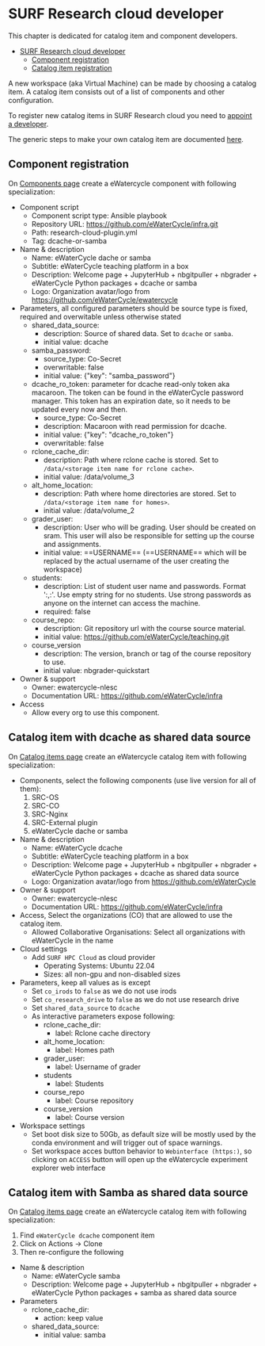 # SURF Research cloud developer

This chapter is dedicated for catalog item and component developers.

- [SURF Research cloud developer](#surf-research-cloud-developer)
  - [Component registration](#component-registration)
  - [Catalog item registration](#catalog-item-registration)

A new workspace (aka Virtual Machine) can be made by choosing a catalog item.
A catalog item consists out of a list of components and other configuration.

To register new catalog items in SURF Research cloud you 
need to [appoint a developer](https://servicedesk.surf.nl/wiki/display/WIKI/Appoint+a+CO-member+a+developer).

The generic steps to make your own catalog item are documented [here](https://servicedesk.surf.nl/wiki/display/WIKI/Create+your+own+catalog+items).

## Component registration

On [Components page](https://portal.live.surfresearchcloud.nl/catalog/components)
create a eWatercycle component with following specialization:

- Component script
  - Component script type: Ansible playbook
  - Repository URL: https://github.com/eWaterCycle/infra.git
  - Path: research-cloud-plugin.yml
  - Tag: dcache-or-samba
- Name & description
  - Name: eWaterCycle dache or samba
  - Subtitle: eWaterCycle teaching platform in a box
  - Description: Welcome page + JupyterHub + nbgitpuller + nbgrader + eWaterCycle Python packages + dcache or samba
  - Logo: Organization avatar/logo from https://github.com/eWaterCycle/ewatercycle
- Parameters, all configured parameters should be source type is fixed, required and overwitable unless otherwise stated
  - shared_data_source:
    - description: Source of shared data. Set to `dcache` or `samba`.
    - initial value: dcache
  - samba_password:
    - source_type: Co-Secret
    - overwritable: false
    - initial value: {"key": "samba_password"}
  - dcache_ro_token: parameter for dcache read-only token aka macaroon.
      The token can be found in the eWaterCycle password manager.
      This token has an expiration date, so it needs to be updated every now and then.
    - source_type: Co-Secret
    - description: Macaroon with read permission for dcache.
    - initial value: {"key": "dcache_ro_token"}
    - overwritable: false
  - rclone_cache_dir:
    - description: Path where rclone cache is stored. Set to `/data/<storage item name for rclone cache>`.
    - initial value: /data/volume_3
  - alt_home_location:
    - description: Path where home directories are stored. Set to `/data/<storage item name for homes>`.
    - initial value: /data/volume_2
  - grader_user:
    - description: User who will be grading. User should be created on sram. This user will also be responsible for setting up the course and assignments.
    - initial value: ==USERNAME==
      (==USERNAME== which will be replaced by the actual username of the user creating the workspace)   
  - students:
    - description: List of student user name and passwords. Format '<username1>:<password1>,<username2>:<password2>'. Use empty string for no students. Use strong passwords as anyone on the internet can access the machine.
    - required: false
  - course_repo:
    - description: Git repository url with the course source material.
    - initial value: https://github.com/eWaterCycle/teaching.git
  - course_version
    - description: The version, branch or tag of the course repository to use.
    - initial value: nbgrader-quickstart
- Owner & support
  - Owner: ewatercycle-nlesc
  - Documentation URL: https://github.com/eWaterCycle/infra
- Access
  - Allow every org to use this component.

## Catalog item with dcache as shared data source

On [Catalog items page](https://portal.live.surfresearchcloud.nl/catalog/catalogItems)
create an eWatercycle catalog item with following specialization:

- Components, select the following components (use live version for all of them):
  1. SRC-OS
  2. SRC-CO
  3. SRC-Nginx
  4. SRC-External plugin
  5. eWaterCycle dache or samba
- Name & description
  - Name: eWaterCycle dcache
  - Subtitle: eWaterCycle teaching platform in a box
  - Description: Welcome page + JupyterHub + nbgitpuller + nbgrader + eWaterCycle Python packages + dcache as shared data source
  - Logo: Organization avatar/logo from https://github.com/eWaterCycle
- Owner & support
  - Owner: ewatercycle-nlesc
  - Documentation URL: https://github.com/eWaterCycle/infra
- Access, Select the organizations (CO) that are allowed to use the catalog item.
  - Allowed Collaborative Organisations: Select all organizations with eWaterCycle in the name
- Cloud settings
  - Add `SURF HPC Cloud` as cloud provider
    - Operating Systems: Ubuntu 22.04
    - Sizes: all non-gpu and non-disabled sizes
- Parameters, keep all values as is except
  - Set `co_irods` to `false` as we do not use irods
  - Set `co_research_drive` to `false` as we do not use research drive
  - Set `shared_data_source` to `dcache`
  - As interactive parameters expose following:
    - rclone_cache_dir:
      - label: Rclone cache directory
    - alt_home_location:
      - label: Homes path
    - grader_user:
      - label: Username of grader
    - students
      - label: Students
    - course_repo
      - label: Course repository
    - course_version
      - label: Course version
- Workspace settings
  - Set boot disk size to 50Gb,
  as default size will be mostly used by the conda environment and will trigger out of space warnings.
  - Set workspace acces button behavior to `Webinterface (https:)`,
  so clicking on `ACCESS` button will open up the eWatercycle experiment explorer web interface

## Catalog item with Samba as shared data source

On [Catalog items page](https://portal.live.surfresearchcloud.nl/catalog/catalogItems)
create an eWatercycle catalog item with following specialization:

1. Find `eWaterCycle dcache` component item
2. Click on Actions -> Clone
3. Then re-configure the following

- Name & description
  - Name: eWaterCycle samba
  - Description: Welcome page + JupyterHub + nbgitpuller + nbgrader + eWaterCycle Python packages + samba as shared data source
- Parameters
  - rclone_cache_dir:
    - action: keep value
  - shared_data_source:
    - initial value: samba
